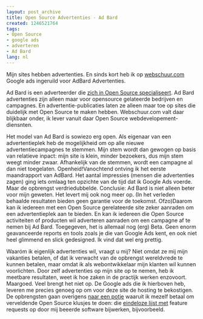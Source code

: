 ```yaml
---
layout: post_archive
title: Open Source Advertenties - Ad Bard
created: 1246521764
tags:
- Open Source
- google ads
- adverteren
- Ad Bard
lang: nl
---
```

Mijn sites hebben advertenties. En sinds kort heb ik op [webschuur.com](http://webschuur.com/publications/blogs/2009-02-16-localization_server_local_pakage_generator_from_svn_hacked_up_script) Google ads ingeruild voor AdBard Advertenties.

Ad Bard is een adverteerder die [zich in Open Source specialiseert](http://adbard.net/node/17). Ad Bard advertenties zijn alleen maar voor opensource gelateerde bedrijven en campagnes. En advertentie-publicaties laten ze alleen maar toe op sites die duidelijk met Open Source te maken hebben. Webschuur.com valt daar blijkbaar onder, ik lever vanuit daar Open Source webdevelopement-diensnten.

Het model van Ad Bard is sowiezo erg open. Als eigenaar van een advertentieplek heb de mogelijkheid om op alle nieuwe advertentiecampagnes te stemmen. Mijn stem wordt dan gewogen op basis van relatieve inpact: mijn site is klein, minder bezoekers, dus mijn stem weegt minder zwaar. Afhankelijk van de stemmen, wordt een campagne al dan niet toegelaten. Openheid!Vanochtend ontving ik het eerste maandrapport van AdBard. Het aantal impressies (mensen die advertenties zagen) ging iets omlaag ten opzichte van de tijd dat ik Google Ads voerde. Maar de opbrengst verdriedubbelde. Conclusie: Ad Bard is niet alleen beter voor mijn geweten. Het levert mij ook nog meer op. (In het verleden behaalde resultaten bieden geen garantie voor de toekomst. Ofzo)Daarom kan ik iedereen met een Open Source gerelateerde site zeker aanraden om een advertentieplek aan te bieden. En kan ik iedereen die Open Source activiteiten of producten wil adverteren aanraden om een campagne af te nemen bij Ad Bard. Toegegeven, het is allemaal nog (erg) Beta. Geen enorm geavanceerde reports en tools zoals je die van Google Ads kent, en ook niet heel glimmend en slick gedesigned. Ik vind dat wel erg prettig.

Waaróm ik eigenlijk advertenties wil, vraagt u mij? Niet omdat ze mij mijn vakanties betalen, of dat ik verwacht van de opbrengst wereldvrede te kunnen betalen, maar omdat ik als webontwikkelaar mijn klanten wil kunnen voorlichten. Door zelf advertenties op mijn site op te nemen, heb ik meetbare resultaten, weet ik hoe zaken in de practijk werken enzovoort. Maargoed. Veel brengt het niet op. De Google ads die ik hierboven heb, leveren me precies genoeg op om voor deze site de hosting te bekostigen. De opbrengsten gaan overigens [naar een potje](http://webschuur.com/why_advertisements) waaruit ik mezelf betaal om verveldende Open Source klusjes te doen: die [eindeloze lijst met](http://drupal.org/project/issues/tagadelic?text=&status=All&priorities=All&categories=support&version=All&component=All) feature requests op door mij beeerde software bijwerken, bijvoorbeeld.
